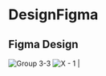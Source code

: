 # DesignFigma
## Figma Design

![Group 3-3](https://user-images.githubusercontent.com/64682028/87240392-67a03300-c419-11ea-93b9-d07a80de643d.png) ![X - 1](https://user-images.githubusercontent.com/64682028/87240361-34f63a80-c419-11ea-90f0-97ccee23b1b7.png) |





